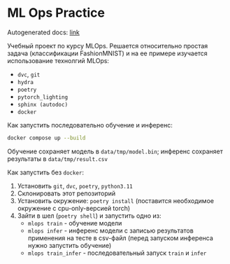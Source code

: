 # ML Ops Practice

Autogenerated docs: [link](https://roma1n.github.io/mlops_practice/index.html)

Учебный проект по курсу MLOps. Решается относительно простая задача (классификации FashionMNIST) и на ее примере изучается использование технолгий MLOps:

- `dvc`, `git`
- `hydra`
- `poetry`
- `pytorch_lighting`
- `sphinx (autodoc)`
- `docker`

Как запустить последовательно обучение и инференс:
```bash
docker compose up --build
```
Обучение сохраняет модель в `data/tmp/model.bin`; инференс сохраняет результаты в `data/tmp/result.csv`

Как запустить без `docker`:
1. Установить `git`, `dvc`, `poetry`, `python3.11`
2. Склонировать этот репозиторий
3. Установить окружение: `poetry install` (поставится необходимое окружение с cpu-only-версией torch)
4. Зайти в шел (`poetry shell`) и запустить одно из:
    - `mlops train` - обучение модели
    - `mlops infer` - инференс модели с записью результатов применения на тесте в csv-файл (перед запуском инференса нужно запустить обучение)
    - `mlops train_infer` - последовательный запуск `train` и `infer`
